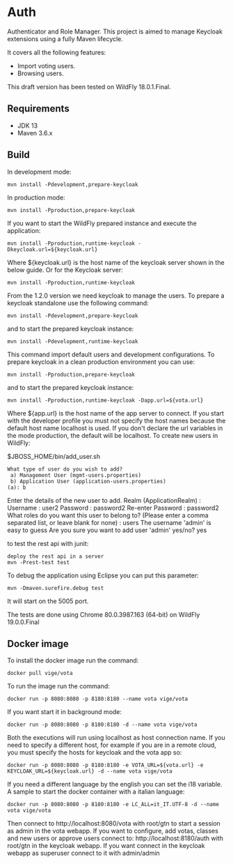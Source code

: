 Auth
=============
Authenticator and Role Manager.
This project is aimed to manage Keycloak extensions using a fully Maven lifecycle.

It covers all the following features:

- Import voting users.
- Browsing users.

This draft version has been tested on WildFly 18.0.1.Final.

Requirements
------------

- JDK 13
- Maven 3.6.x


Build
-----

In development mode:

    mvn install -Pdevelopment,prepare-keycloak
    
In production mode:

    mvn install -Pproduction,prepare-keycloak
    
If you want to start the WildFly prepared instance and execute the application:

    mvn install -Pproduction,runtime-keycloak -Dkeycloak.url=${keycloak.url}
    
Where ${keycloak.url} is the host name of the keycloak server shown in the below guide. Or for the Keycloak server:

    mvn install -Pproduction,runtime-keycloak
   
From the 1.2.0 version we need keycloak to manage the users. To prepare a keycloak standalone use the following command:

    mvn install -Pdevelopment,prepare-keycloak
    
and to start the prepared keycloak instance:

    mvn install -Pdevelopment,runtime-keycloak
    
This command import default users and development configurations. To prepare keycloak in a clean production environment you can use:

    mvn install -Pproduction,prepare-keycloak
    
and to start the prepared keycloak instance:

    mvn install -Pproduction,runtime-keycloak -Dapp.url=${vota.url}
    
Where ${app.url} is the host name of the app server to connect. If you start with the developer profile you must not specify the host names because the default host name localhost is used. If you don't declare the url variables in the mode production, the default will be localhost.
To create new users in WildFly:

$JBOSS_HOME/bin/add_user.sh

    What type of user do you wish to add? 
     a) Management User (mgmt-users.properties) 
     b) Application User (application-users.properties)
    (a): b

Enter the details of the new user to add.
Realm (ApplicationRealm) : 
Username : user2
Password : password2
Re-enter Password : password2
What roles do you want this user to belong to? (Please enter a comma separated list, or leave blank for none) : users
The username 'admin' is easy to guess
Are you sure you want to add user 'admin' yes/no? yes

to test the rest api with junit:

    deploy the rest api in a server
    mvn -Prest-test test

To debug the application using Eclipse you can put this parameter:

    mvn -Dmaven.surefire.debug test

It will start on the 5005 port.

The tests are done using Chrome 80.0.3987.163 (64-bit) on WildFly 19.0.0.Final

Docker image
------------

To install the docker image run the command:

    docker pull vige/vota
    
To run the image run the command:

    docker run -p 8080:8080 -p 8180:8180 --name vota vige/vota
    
If you want start it in background mode:

    docker run -p 8080:8080 -p 8180:8180 -d --name vota vige/vota

Both the executions will run using localhost as host connection name. If you need to specify a different host, for example if you are in a remote cloud, you must specify the hosts for keycloak and the vota app so:

    docker run -p 8080:8080 -p 8180:8180 -e VOTA_URL=${vota.url} -e KEYCLOAK_URL=${keycloak.url} -d --name vota vige/vota
    
If you need a different language by the english you can set the i18 variable. A sample to start the docker container with a italian language:

    docker run -p 8080:8080 -p 8180:8180 -e LC_ALL=it_IT.UTF-8 -d --name vota vige/vota

Then connect to http://localhost:8080/vota with root/gtn to start a session as admin in the vota webapp.
If you want to configure, add votas, classes and new users or approve users connect to: http://localhost:8180/auth with root/gtn in the keycloak webapp.
If you want connect in the keycloak webapp as superuser connect to it with admin/admin